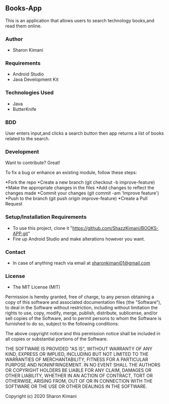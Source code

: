 ## Books-App
This is an application that allows users to search technology books,and read them online.

### Author
* Sharon Kimani

### Requirements
* Android Studio
* Java Development Kit
### Technologies Used
* Java
* ButterKnife
### BDD
User enters input,and clicks a search button then app returns a list of books related to the search.

### Development
Want to contribute? Great!

To fix a bug or enhance an existing module, follow these steps:

*Fork the repo
*Create a new branch (git checkout -b improve-feature)
*Make the appropriate changes in the files
*Add changes to reflect the changes made
*Commit your changes (git commit -am 'Improve feature')
*Push to the branch (git push origin improve-feature)
*Create a Pull Request

### Setup/Installation Requirements
  *  To use this project, clone it "https://github.com/ShazzKimani/BOOKS-APP.git"
* Fire up Android Studio and make alterations however you want.
### Contact
* In case of anything reach via email at sharonkimani01@gmail.com

### License
* The MIT License (MIT)

Permission is hereby granted, free of charge, to any person obtaining a copy of this software and associated documentation files (the "Software"), to deal in the Software without restriction, including without limitation the rights to use, copy, modify, merge, publish, distribute, sublicense, and/or sell copies of the Software, and to permit persons to whom the Software is furnished to do so, subject to the following conditions:

The above copyright notice and this permission notice shall be included in all copies or substantial portions of the Software.

THE SOFTWARE IS PROVIDED "AS IS", WITHOUT WARRANTY OF ANY KIND, EXPRESS OR IMPLIED, INCLUDING BUT NOT LIMITED TO THE WARRANTIES OF MERCHANTABILITY, FITNESS FOR A PARTICULAR PURPOSE AND NONINFRINGEMENT. IN NO EVENT SHALL THE AUTHORS OR COPYRIGHT HOLDERS BE LIABLE FOR ANY CLAIM, DAMAGES OR OTHER LIABILITY, WHETHER IN AN ACTION OF CONTRACT, TORT OR OTHERWISE, ARISING FROM, OUT OF OR IN CONNECTION WITH THE SOFTWARE OR THE USE OR OTHER DEALINGS IN THE SOFTWARE.

Copyright (c) 2020 Sharon Kimani